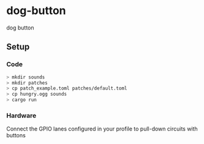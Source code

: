 # dog-button
dog button

## Setup
### Code
```sh
> mkdir sounds
> mkdir patches
> cp patch_example.toml patches/default.toml
> cp hungry.ogg sounds
> cargo run
```

### Hardware
Connect the GPIO lanes configured in your profile to pull-down circuits with buttons
